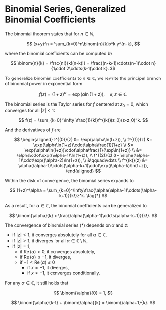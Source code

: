 # Binomial Series, Generalized Binomial Coefficients

The binomial theorem states that for $n\in \mathbb{N}$,

$$
(x+y)^n = \sum_{k=0}^n\binom{n}{k}x^k y^{n-k},
$$

where the binomial coefficients can be computed by

$$
\binom{n}{k} = \frac{n!}{k!(n-k)!} = \frac{(n-k+1)\cdots(n-1)\cdot n}{1\cdot 2\cdots(k-1)\cdot k}.
$$

To generalize binomial coefficients to $n \in \mathbb{C}$, we rewrite the principal branch of binomial power in exponential form

$$
f(z) = (1+z)^\alpha = \exp(\alpha\ln(1+z)), \quad \alpha, z \in \mathbb{C}.
$$

The binomial series is the Taylor series for $f$ centered at $z_0 = 0$, which converges for all $|z| < 1$:

$$
f(z) = \sum_{k=0}^\infty \frac{1}{k!}f^{(k)}(z_0)(z-z_0)^k.
$$

And the derivatives of $f$ are

$$
\begin{aligned}
f^{(0)}(z) &= \exp(\alpha\ln(1+z)), \\
f^{(1)}(z) &= \exp(\alpha\ln(1+z))\cdot\alpha\frac{1}{1+z} \\
&= \exp(\alpha\ln(1+z))\cdot\alpha\frac{1}{\exp\ln(1+z)}  \\
&= \alpha\cdot\exp((\alpha-1)\ln(1+z)), \\
f^{(2)}(z) &= \alpha(\alpha-1)\cdot\exp((\alpha-2)\ln(1+z)), \\
&\qquad\vdots \\
f^{(k)}(z) &= \alpha(\alpha-1)\cdots(\alpha-k+1)\cdot\exp((\alpha-k)\ln(1+z)),
\end{aligned}
$$

Within the disk of convergence, the binomial series expands to

$$
(1+z)^\alpha = \sum_{k=0}^\infty\frac{\alpha(\alpha-1)\cdots(\alpha-k+1)}{k!}z^k. \tag{*}
$$

As a result, for $\alpha \in \mathbb{C}$, the binomial coefficients can be generalized to

$$
\binom{\alpha}{k} = \frac{\alpha(\alpha-1)\cdots(\alpha-k+1)}{k!}.
$$

The convergence of binomial series $\text{(*)}$ depends on $\alpha$ and $z$:

* if $|z| < 1$, it converges absolutely for all $\alpha \in \mathbb{C}$,
* if $|z| > 1$, it diverges for all $\alpha \in \mathbb{C} \setminus\mathbb{N}$,
* if $|z| = 1$,
    * if $\operatorname{Re}(\alpha) > 0$, it converges absolutely,
    * if $\operatorname{Re}(\alpha) \le -1$, it diverges,
    * if $-1 < \operatorname{Re}(\alpha) \le 0$,
        * if $x = -1$, it diverges,
        * if $x \neq -1$, it converges conditionally.

For any $\alpha \in \mathbb{C}$, it still holds that

$$
\binom{\alpha}{0} = 1,
$$

$$
\binom{\alpha}{k-1} + \binom{\alpha}{k} = \binom{\alpha+1}{k}.
$$

